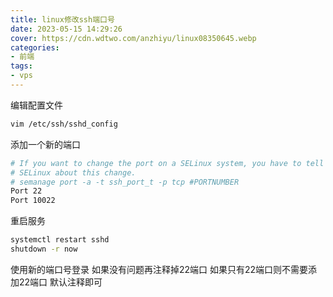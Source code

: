 ```yaml
---
title: linux修改ssh端口号
date: 2023-05-15 14:29:26
cover: https://cdn.wdtwo.com/anzhiyu/linux08350645.webp
categories:
- 前端
tags:
- vps
---
```


编辑配置文件
```bash
vim /etc/ssh/sshd_config
```

添加一个新的端口
```bash
# If you want to change the port on a SELinux system, you have to tell
# SELinux about this change.
# semanage port -a -t ssh_port_t -p tcp #PORTNUMBER
Port 22
Port 10022
```
重启服务
```bash
systemctl restart sshd  
shutdown -r now  
```
使用新的端口号登录 如果没有问题再注释掉22端口 如果只有22端口则不需要添加22端口 默认注释即可